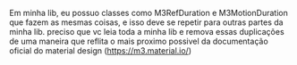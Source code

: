 Em minha lib, eu possuo classes como M3RefDuration e M3MotionDuration que fazem as mesmas coisas, e isso deve se repetir para outras partes da minha lib. preciso que vc leia toda a minha lib e remova essas duplicações de uma maneira que reflita o mais proximo possivel da documentação oficial do material design (https://m3.material.io/)
